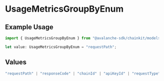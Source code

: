 # UsageMetricsGroupByEnum

## Example Usage

```typescript
import { UsageMetricsGroupByEnum } from "@avalanche-sdk/chainkit/models/components";

let value: UsageMetricsGroupByEnum = "requestPath";
```

## Values

```typescript
"requestPath" | "responseCode" | "chainId" | "apiKeyId" | "requestType"
```